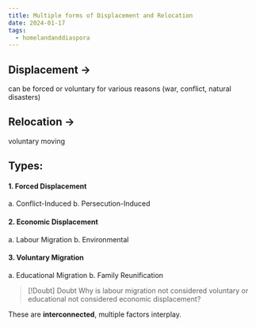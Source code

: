 ```yaml
---
title: Multiple forms of Displacement and Relocation
date: 2024-01-17
tags:
  - homelandanddiaspora
---
```

## Displacement -> 
can be forced or voluntary 
for various reasons (war, conflict, natural disasters)

## Relocation -> 
voluntary moving 

## Types:
#### 1. Forced Displacement
a. Conflict-Induced
b. Persecution-Induced 
#### 2. Economic Displacement
a. Labour Migration 
b. Environmental
#### 3. Voluntary Migration 
a. Educational Migration
b. Family Reunification


> [!Doubt] Doubt
> Why is labour migration not considered voluntary or educational not considered economic displacement? 

These are **interconnected**, multiple factors interplay. 




